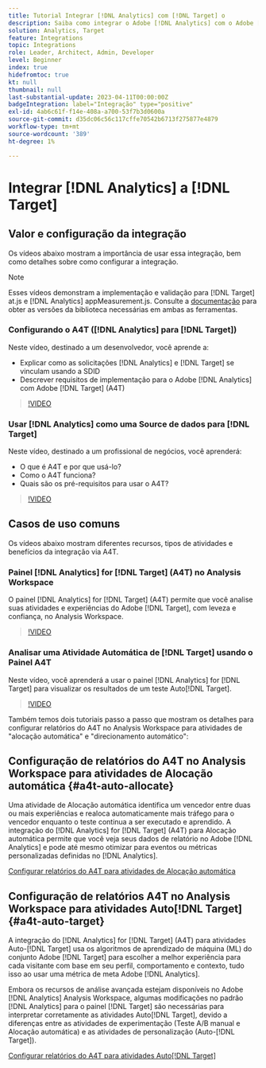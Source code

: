 ```yaml
---
title: Tutorial Integrar [!DNL Analytics] com [!DNL Target] o
description: Saiba como integrar o Adobe [!DNL Analytics] com o Adobe [!DNL Target].
solution: Analytics, Target
feature: Integrations
topic: Integrations
role: Leader, Architect, Admin, Developer
level: Beginner
index: true
hidefromtoc: true
kt: null
thumbnail: null
last-substantial-update: 2023-04-11T00:00:00Z
badgeIntegration: label="Integração" type="positive"
exl-id: 4ab6c61f-f14e-408a-a700-53f7b3d0600a
source-git-commit: d35dc06c56c117cffe70542b6713f275877e4879
workflow-type: tm+mt
source-wordcount: '389'
ht-degree: 1%

---
```


# Integrar [!DNL Analytics] a [!DNL Target]


## Valor e configuração da integração

Os vídeos abaixo mostram a importância de usar essa integração, bem como detalhes sobre como configurar a integração.

>[!NOTE]
>
>Esses vídeos demonstram a implementação e validação para [!DNL Target] at.js e [!DNL Analytics] appMeasurement.js. Consulte a [documentação](https://experienceleague.adobe.com/docs/target/using/integrate/a4t/a4timplementation.html) para obter as versões da biblioteca necessárias em ambas as ferramentas.

### Configurando o A4T ([!DNL Analytics] para [!DNL Target])

Neste vídeo, destinado a um desenvolvedor, você aprende a:

* Explicar como as solicitações [!DNL Analytics] e [!DNL Target] se vinculam usando a SDID
* Descrever requisitos de implementação para o Adobe [!DNL Analytics] com Adobe [!DNL Target] (A4T)

>[!VIDEO](https://video.tv.adobe.com/v/35146/?quality=12&learn=on)

### Usar [!DNL Analytics] como uma Source de dados para [!DNL Target]

Neste vídeo, destinado a um profissional de negócios, você aprenderá:

* O que é A4T e por que usá-lo?
* Como o A4T funciona?
* Quais são os pré-requisitos para usar o A4T?

>[!VIDEO](https://video.tv.adobe.com/v/17384/?quality=12&learn=on)


## Casos de uso comuns

Os vídeos abaixo mostram diferentes recursos, tipos de atividades e benefícios da integração via A4T.

### Painel [!DNL Analytics] for [!DNL Target] (A4T) no Analysis Workspace

O painel [!DNL Analytics] for [!DNL Target] (A4T) permite que você analise suas atividades e experiências do Adobe [!DNL Target], com leveza e confiança, no Analysis Workspace.

>[!VIDEO](https://video.tv.adobe.com/v/37247/?quality=12&learn=on)

### Analisar uma Atividade Automática de [!DNL Target] usando o Painel A4T

Neste vídeo, você aprenderá a usar o painel [!DNL Analytics] for [!DNL Target] para visualizar os resultados de um teste Auto[!DNL Target].

>[!VIDEO](https://video.tv.adobe.com/v/333270/?quality=12&learn=on)

Também temos dois tutoriais passo a passo que mostram os detalhes para configurar relatórios do A4T no Analysis Workspace para atividades de &quot;alocação automática&quot; e &quot;direcionamento automático&quot;:

## Configuração de relatórios do A4T no Analysis Workspace para atividades de Alocação automática {#a4t-auto-allocate}

Uma atividade de Alocação automática identifica um vencedor entre duas ou mais experiências e realoca automaticamente mais tráfego para o vencedor enquanto o teste continua a ser executado e aprendido. A integração do [!DNL Analytics] for [!DNL Target] (A4T) para Alocação automática permite que você veja seus dados de relatório no Adobe [!DNL Analytics] e pode até mesmo otimizar para eventos ou métricas personalizadas definidas no [!DNL Analytics].

<a href="https://experienceleague.adobe.com/docs/target-learn/tutorials/integrations/set-up-a4t-reports-in-analysis-workspace-for-auto-allocate-activities.html" class="spectrum-Button spectrum-Button--primary spectrum-Button--sizeM" target="_blank">
  <span class="spectrum-Button-label has-no-wrap has-text-weight-bold">Configurar relatórios do A4T para atividades de Alocação automática</span>
</a>

## Configuração de relatórios A4T no Analysis Workspace para atividades Auto[!DNL Target] {#a4t-auto-target}

A integração do [!DNL Analytics] for [!DNL Target] (A4T) para atividades Auto-[!DNL Target] usa os algoritmos de aprendizado de máquina (ML) do conjunto Adobe [!DNL Target] para escolher a melhor experiência para cada visitante com base em seu perfil, comportamento e contexto, tudo isso ao usar uma métrica de meta Adobe [!DNL Analytics].

Embora os recursos de análise avançada estejam disponíveis no Adobe [!DNL Analytics] Analysis Workspace, algumas modificações no padrão [!DNL Analytics] para o painel [!DNL Target] são necessárias para interpretar corretamente as atividades Auto[!DNL Target], devido a diferenças entre as atividades de experimentação (Teste A/B manual e Alocação automática) e as atividades de personalização (Auto-[!DNL Target]).

<a href="https://experienceleague.adobe.com/docs/target-learn/tutorials/integrations/set-up-a4t-reports-in-analysis-workspace-for-auto-target-activities.html" class="spectrum-Button spectrum-Button--primary spectrum-Button--sizeM" target="_blank">
  <span class="spectrum-Button-label has-no-wrap has-text-weight-bold">Configurar relatórios do A4T para atividades Auto[!DNL Target]</span>
</a>
